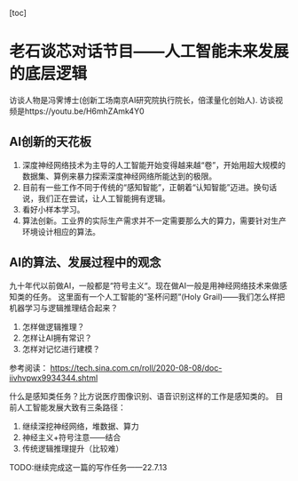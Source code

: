 [toc]
# 老石谈芯对话节目——人工智能未来发展的底层逻辑
访谈人物是冯霁博士(创新工场南京AI研究院执行院长，倍漾量化创始人).
访谈视频是https://youtu.be/H6mhZAmk4Y0

## AI创新的天花板
1. 深度神经网络技术为主导的人工智能开始变得越来越“卷”，开始用超大规模的数据集、算例来暴力探索深度神经网络所能达到的极限。
2. 目前有一些工作不同于传统的“感知智能”，正朝着“认知智能”迈进。换句话说，我们正在尝试，让人工智能拥有逻辑。
3. 看好小样本学习。
4. 算法创新。工业界的实际生产需求并不一定需要那么大的算力，需要针对生产环境设计相应的算法。

## AI的算法、发展过程中的观念
九十年代以前做AI，一般都是“符号主义“。现在做AI一般是用神经网络技术来做感知类的任务。
这里面有一个人工智能的“圣杯问题”(Holy Grail)——我们怎么样把机器学习与逻辑推理结合起来？
1. 怎样做逻辑推理？
2. 怎样让AI拥有常识？
3. 怎样对记忆进行建模？

参考阅读：
https://tech.sina.com.cn/roll/2020-08-08/doc-iivhvpwx9934344.shtml

什么是感知类任务？比方说医疗图像识别、语音识别这样的工作是感知类的。
目前人工智能发展大致有三条路径：
1. 继续深挖神经网络，堆数据、算力
2. 神经主义+符号注意——结合
3. 传统逻辑推理提升（比较难）

TODO:继续完成这一篇的写作任务——22.7.13